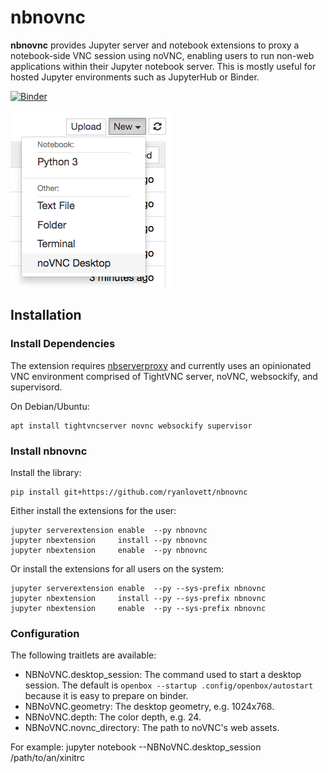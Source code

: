 # nbnovnc

**nbnovnc** provides Jupyter server and notebook extensions to proxy a notebook-side VNC session using noVNC, enabling users to run non-web applications within their Jupyter notebook server. This is mostly useful for hosted Jupyter environments such as JupyterHub or Binder.

[![Binder](https://mybinder.org/badge.svg)](https://mybinder.org/v2/gh/ryanlovett/nbnovnc/master)

![Screenshot](screenshot.png)

## Installation

### Install Dependencies
The extension requires [nbserverproxy](https://github.com/jupyterhub/nbserverproxy) and currently uses an opinionated VNC environment comprised of TightVNC server, noVNC, websockify, and supervisord.

On Debian/Ubuntu:
```
apt install tightvncserver novnc websockify supervisor
```

### Install nbnovnc 
Install the library:
```
pip install git+https://github.com/ryanlovett/nbnovnc
```

Either install the extensions for the user:
```
jupyter serverextension enable  --py nbnovnc
jupyter nbextension     install --py nbnovnc
jupyter nbextension     enable  --py nbnovnc
```

Or install the extensions for all users on the system:
```
jupyter serverextension enable  --py --sys-prefix nbnovnc
jupyter nbextension     install --py --sys-prefix nbnovnc
jupyter nbextension     enable  --py --sys-prefix nbnovnc
```

### Configuration

The following traitlets are available:

- NBNoVNC.desktop_session: The command used to start a desktop session. The default is `openbox --startup .config/openbox/autostart` because it is easy to prepare on binder.
- NBNoVNC.geometry: The desktop geometry, e.g. 1024x768.
- NBNoVNC.depth: The color depth, e.g. 24.
- NBNoVNC.novnc_directory: The path to noVNC's web assets.

For example:
jupyter notebook --NBNoVNC.desktop_session /path/to/an/xinitrc
